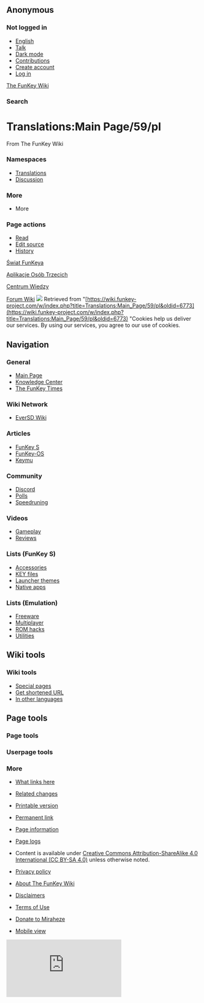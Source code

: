## Anonymous

### Not logged in

* [English](#)
* [Talk](/wiki/Special:MyTalk "Discussion about edits from this IP address [n]")
* [Dark mode](#)
* [Contributions](/wiki/Special:MyContributions "A list of edits made from this IP address [y]")
* [Create account](/w/index.php?title=Special:CreateAccount&returnto=Translations%3AMain+Page%2F59%2Fpl "You are encouraged to create an account and log in; however, it is not mandatory")
* [Log in](/w/index.php?title=Special:UserLogin&returnto=Translations%3AMain+Page%2F59%2Fpl "You are encouraged to log in; however, it is not mandatory [o]")

[The FunKey Wiki](/wiki/Main_Page)

### Search

# Translations:Main Page/59/pl

From The FunKey Wiki

### Namespaces

* [Translations](/wiki/Translations:Main_Page/59/pl)
* [Discussion](/w/index.php?title=Translations_talk:Main_Page/59/pl&action=edit&redlink=1 "Discussion about the content page (page does not exist) [t]")

### More

* More

### Page actions

* [Read](/wiki/Translations:Main_Page/59/pl)
* [Edit source](/w/index.php?title=Translations:Main_Page/59/pl&action=edit "Edit this page [e]")
* [History](/w/index.php?title=Translations:Main_Page/59/pl&action=history "Past revisions of this page [h]")

[Świat FunKeya](/wiki/The_FunKey_Times "The FunKey Times")

[Aplikacje Osób Trzecich](/wiki/Available_third-party_software "Available third-party software")

[Centrum Wiedzy](/wiki/FunKey_Wiki_Knowledge_Center "FunKey Wiki Knowledge Center")

[ Forum Wiki](/wiki/Special:WikiForum "Special:WikiForum")
![](https://wiki.funkey-project.com/wiki/Special:CentralAutoLogin/start?type=1x1) Retrieved from "[https://wiki.funkey-project.com/w/index.php?title=Translations:Main_Page/59/pl&oldid=6773](https://wiki.funkey-project.com/w/index.php?title=Translations:Main_Page/59/pl&oldid=6773) "Cookies help us deliver our services. By using our services, you agree to our use of cookies.

## Navigation

### General

* [Main Page](/wiki/Main_Page)
* [Knowledge Center](/wiki/FunKey_Wiki_Knowledge_Center)
* [The FunKey Times](/wiki/The_FunKey_Times)

### Wiki Network

* [EverSD Wiki](https://eversd.miraheze.org/wiki/Main_Page)

### Articles

* [FunKey S](/wiki/FunKey_S)
* [FunKey-OS](/wiki/FunKey-OS)
* [Keymu](/wiki/Keymu)

### Community

* [Discord](/wiki/FunKey_Community_Discord_Server)
* [Polls](/wiki/FunKey_Community_Poll)
* [Speedruning](/wiki/FunKey_Speedrun_Leaderboards)

### Videos

* [Gameplay](/wiki/List_of_games_with_FunKey_S_gameplay_footage)
* [Reviews](/wiki/The_FunKey_Times#Media_Reviews)

### Lists (FunKey S)

* [Accessories](/wiki/List_of_FunKey_S_compatible_keychain_accessories)
* [KEY files](/wiki/List_of_pre-configured_KEY_files)
* [Launcher themes](/wiki/List_of_third-party_launcher_themes)
* [Native apps](/wiki/List_of_third-party_OPK_applications)

### Lists (Emulation)

* [Freeware](/wiki/List_of_emulatable_games_(freeware))
* [Multiplayer](/wiki/List_of_games_with_hotseat_multiplayer)
* [ROM hacks](/wiki/List_of_recommended_ROM_hacks)
* [Utilities](/wiki/List_of_emulatable_utilities)

## Wiki tools

### Wiki tools

* [Special pages](/wiki/Special:SpecialPages "A list of all special pages [q]")
* [Get shortened URL](/w/index.php?title=Special:UrlShortener&url=https%3A%2F%2Fwiki.funkey-project.com%2Fwiki%2FTranslations%3AMain_Page%2F59%2Fpl)
* [In other languages](/w/index.php?title=Special:Translations&message=Translations%3AMain_Page%2F59)

## Page tools

### Page tools

### Userpage tools

### More

* [What links here](/wiki/Special:WhatLinksHere/Translations:Main_Page/59/pl "A list of all wiki pages that link here [j]")
* [Related changes](/wiki/Special:RecentChangesLinked/Translations:Main_Page/59/pl "Recent changes in pages linked from this page [k]")
* [Printable version](javascript:print(); "Printable version of this page [p]")
* [Permanent link](/w/index.php?title=Translations:Main_Page/59/pl&oldid=6773 "Permanent link to this revision of the page")
* [Page information](/w/index.php?title=Translations:Main_Page/59/pl&action=info "More information about this page")
* [Page logs](/w/index.php?title=Special:Log&page=Translations%3AMain+Page%2F59%2Fpl)

* Content is available under [Creative Commons Attribution-ShareAlike 4.0 International (CC BY-SA 4.0)](https://creativecommons.org/licenses/by-sa/4.0/) unless otherwise noted.

* [Privacy policy](https://meta.miraheze.org/wiki/Privacy_Policy "m:Privacy Policy")
* [About The FunKey Wiki](/wiki/The_FunKey_Wiki:About "The FunKey Wiki:About")
* [Disclaimers](/wiki/The_FunKey_Wiki:General_disclaimer "The FunKey Wiki:General disclaimer")
* [Terms of Use](https://meta.miraheze.org/wiki/Terms_of_Use "m:Terms of Use")
* [Donate to Miraheze](https://meta.miraheze.org/wiki/Special:MyLanguage/Donate "m:Special:MyLanguage/Donate")
* [Mobile view](https://wiki.funkey-project.com/w/index.php?title=Translations:Main_Page/59/pl&mobileaction=toggle_view_mobile)

![](https://matomo.miraheze.org/matomo.php?idsite=6355&rec=1&action_name=Translations:Main_Page/59/pl)
